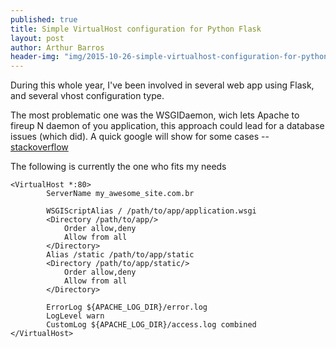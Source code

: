 ```yaml
---
published: true
title: Simple VirtualHost configuration for Python Flask
layout: post
author: Arthur Barros
header-img: "img/2015-10-26-simple-virtualhost-configuration-for-python-flask.jpg"
---
```

During this whole year, I've been involved in several web app using Flask, and several vhost configuration type. 

The most problematic one was the WSGIDaemon, wich lets Apache to fireup N daemon of you application, this approach could lead for a database issues (which did).
A quick google will show for some cases  -- [stackoverflow](http://stackoverflow.com/questions/9318347/why-are-some-mysql-connections-selecting-old-data-the-mysql-database-after-a-del)

The following is currently the one who fits my needs


    <VirtualHost *:80>
            ServerName my_awesome_site.com.br

            WSGIScriptAlias / /path/to/app/application.wsgi
            <Directory /path/to/app/>
                Order allow,deny
                Allow from all
            </Directory>
            Alias /static /path/to/app/static
            <Directory /path/to/app/static/>
                Order allow,deny
                Allow from all
            </Directory>

            ErrorLog ${APACHE_LOG_DIR}/error.log
            LogLevel warn
            CustomLog ${APACHE_LOG_DIR}/access.log combined
    </VirtualHost>
